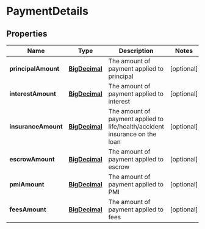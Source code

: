 # PaymentDetails

## Properties
Name | Type | Description | Notes
------------ | ------------- | ------------- | -------------
**principalAmount** | [**BigDecimal**](BigDecimal.md) | The amount of payment applied to principal |  [optional]
**interestAmount** | [**BigDecimal**](BigDecimal.md) | The amount of payment applied to interest |  [optional]
**insuranceAmount** | [**BigDecimal**](BigDecimal.md) | The amount of payment applied to life/health/accident insurance on the loan |  [optional]
**escrowAmount** | [**BigDecimal**](BigDecimal.md) | The amount of payment applied to escrow |  [optional]
**pmiAmount** | [**BigDecimal**](BigDecimal.md) | The amount of payment applied to PMI |  [optional]
**feesAmount** | [**BigDecimal**](BigDecimal.md) | The amount of payment applied to fees |  [optional]
